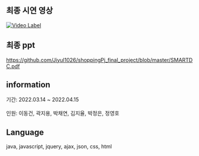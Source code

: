 

## 최종 시연 영상
[![Video Label](http://img.youtube.com/vi/jlEddtRgM8g/0.jpg)](https://youtu.be/jlEddtRgM8g)

## 최종 ppt
https://github.com/Jiyul1026/shoppingPj_final_project/blob/master/SMARTDC.pdf


## information
기간: 2022.03.14 ~ 2022.04.15<br>  
인원: 이동건, 곽지용, 박채연, 김지율, 박정은, 정영호


## Language
java, javascript, jquery, ajax, json, css, html



